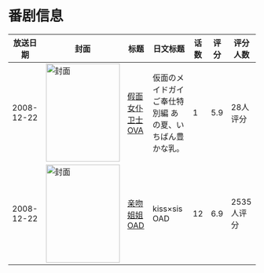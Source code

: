 # 番剧信息

|放送日期|封面|标题|日文标题|话数|评分|评分人数|
|---|---|---|---|---|---|---|
|2008-12-22|<img src="https://lain.bgm.tv/pic/cover/c/46/97/206037_vzW37.jpg" alt="封面" style="width:150px;height:200px;object-fit:cover;">|[假面女仆卫士 OVA](https://bangumi.tv/subject/206037)|仮面のメイドガイ ご奉仕特別編 あの夏、いちばん豊かな乳。|1|5.9|28人评分|
|2008-12-22|<img src="https://lain.bgm.tv/pic/cover/c/82/b0/3359_56C6d.jpg" alt="封面" style="width:150px;height:200px;object-fit:cover;">|[亲吻姐姐OAD](https://bangumi.tv/subject/3359)|kiss×sis OAD|12|6.9|2535人评分|
